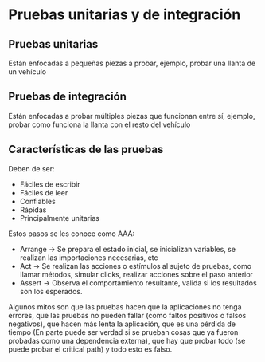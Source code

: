 # Pruebas unitarias y de integración

## Pruebas unitarias

Están enfocadas a pequeñas piezas a probar, ejemplo, probar una llanta de un vehículo

## Pruebas de integración

Están enfocadas a probar múltiples piezas que funcionan entre sí, ejemplo, probar como funciona la llanta con el resto del vehículo

## Características de las pruebas

Deben de ser:

- Fáciles de escribir
- Fáciles de leer
- Confiables
- Rápidas
- Principalmente unitarias

Estos pasos se les conoce como AAA:

- Arrange -> Se prepara el estado inicial, se inicializan variables, se realizan las importaciones necesarias, etc
- Act -> Se realizan las acciones o estímulos al sujeto de pruebas, como llamar métodos, simular clicks, realizar acciones sobre el paso anterior
- Assert -> Observa el comportamiento resultante, valida si los resultados son los esperados.

Algunos mitos son que las pruebas hacen que la aplicaciones no tenga errores, que las pruebas no pueden fallar (como faltos positivos o falsos negativos), que hacen más lenta la aplicación, que es una pérdida de tiempo (En parte puede ser verdad si se prueban cosas que ya fueron probadas como una dependencia externa), que hay que probar todo (se puede probar el critical path) y todo esto es falso.
